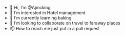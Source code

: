 - 👋 Hi, I’m @Ajmcking
- 👀 I’m interested in Hotel management
- 🌱 I’m currently learning baking
- 💞️ I’m looking to collaborate on travel to faraway places
- 📫 How to reach me just put in a pull request

